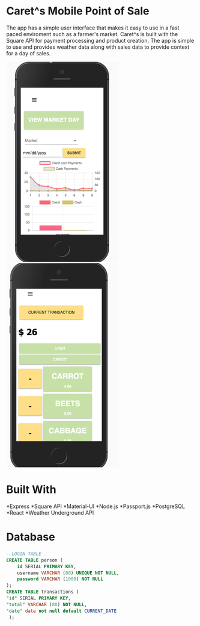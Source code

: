 # Caret^s Mobile Point of Sale
The app has a simple user interface that makes it easy to use in a fast paced enviroment such as a farmer's market. Caret^s is built with the Square API for payment processing and product creation. The app is simple to use and provides weather data along with sales data to provide context for a day of sales.



<img src="screenshot.png" width="300" /> &nbsp;&nbsp;&nbsp; <img src="screenshot2.png" width="300" />

# Built With
*Express
*Square API
*Material-UI
*Node.js
*Passport.js
*PostgreSQL
*React
*Weather Underground API

# Database

```SQL
--LOGIN TABLE
CREATE TABLE person (
    id SERIAL PRIMARY KEY,
    username VARCHAR (80) UNIQUE NOT NULL,
    password VARCHAR (1000) NOT NULL
);
CREATE TABLE transactions (
"id" SERIAL PRIMARY KEY,
"total" VARCHAR (80) NOT NULL,
"date" date not null default CURRENT_DATE
 );
